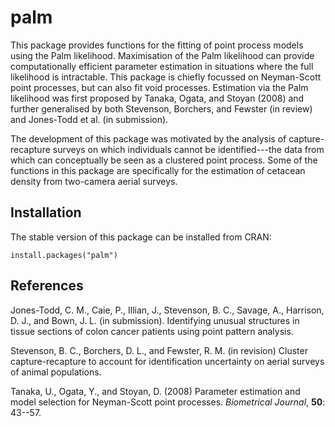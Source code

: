 # palm

This package provides functions for the fitting of point process models using the Palm likelihood. Maximisation of the Palm likelihood can provide computationally efficient parameter estimation in situations where the full likelihood is intractable. This package is chiefly focussed on Neyman-Scott point processes, but can also fit void processes. Estimation via the Palm likelihood was first proposed by Tanaka, Ogata, and Stoyan (2008) and further generalised by both Stevenson, Borchers, and Fewster (in review) and Jones-Todd et al. (in submission).

The development of this package was motivated by the analysis of capture-recapture surveys on which individuals cannot be identified---the data from which can conceptually be seen as a clustered point process. Some of the functions in this package are specifically for the estimation of cetacean density from two-camera aerial surveys.

## Installation

The stable version of this package can be installed from CRAN:

```
install.packages("palm")
```

## References

Jones-Todd, C. M., Caie, P., Illian, J., Stevenson, B. C., Savage, A., Harrison, D. J., and Bown, J. L. (in submission). Identifying unusual structures in tissue sections of colon cancer patients using point pattern analysis.

Stevenson, B. C., Borchers, D. L., and Fewster, R. M. (in revision) Cluster capture-recapture to account for identification uncertainty on aerial surveys of animal populations.

Tanaka, U., Ogata, Y., and Stoyan, D. (2008) Parameter estimation and model selection for Neyman-Scott point processes. *Biometrical Journal*, **50**: 43--57.